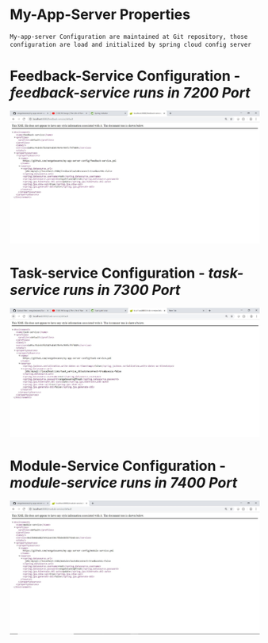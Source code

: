 # My-App-Server Properties
    My-app-server Configuration are maintained at Git repository, those configuration are load and initialized by spring cloud config server
 
# Feedback-Service Configuration - *feedback-service runs in 7200 Port*
![feedback](https://raw.githubusercontent.com/vengatesanns/Games/master/feedback.JPG)


# Task-service Configuration  - *task-service runs in 7300 Port*
![feedback](https://raw.githubusercontent.com/vengatesanns/Games/master/task.JPG)


# Module-Service Configuration  - *module-service runs in 7400 Port*
![feedback](https://raw.githubusercontent.com/vengatesanns/Games/master/module.JPG)



